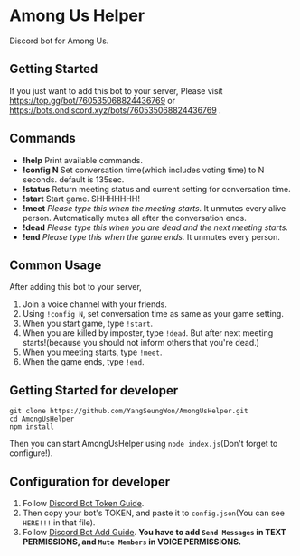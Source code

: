 # Among Us Helper
Discord bot for Among Us.

## Getting Started
If you just want to add this bot to your server,
Please visit https://top.gg/bot/760535068824436769 or https://bots.ondiscord.xyz/bots/760535068824436769 .

## Commands
* **!help**
Print available commands.
* **!config N**
Set conversation time(which includes voting time) to N seconds. default is 135sec.
* **!status**
Return meeting status and current setting for conversation time.
* **!start**
Start game. SHHHHHHH!
* **!meet**
*Please type this when the meeting starts.* It unmutes every alive person. Automatically mutes all after the conversation ends.
* **!dead**
*Please type this when you are dead and the next meeting starts.*
* **!end**
*Please type this when the game ends.* It unmutes every person.

## Common Usage
After adding this bot to your server,
1. Join a voice channel with your friends.
2. Using `!config N`, set conversation time as same as your game setting.
3. When you start game, type `!start`.
4. When you are killed by imposter, type `!dead`. But after next meeting starts!(because you should not inform others that you're dead.)
5. When you meeting starts, type `!meet`.
6. When the game ends, type `!end`.

## Getting Started for developer
```
git clone https://github.com/YangSeungWon/AmongUsHelper.git
cd AmongUsHelper
npm install
```
Then you can start AmongUsHelper using `node index.js`(Don't forget to configure!).

## Configuration for developer
1. Follow [Discord Bot Token Guide](https://discordjs.guide/preparations/setting-up-a-bot-application.html#creating-your-bot).
2. Then copy your bot's TOKEN, and paste it to `config.json`(You can see `HERE!!!` in that file).
3. Follow [Discord Bot Add Guide](https://discordjs.guide/preparations/adding-your-bot-to-servers.html#bot-invite-links).
    **You have to add `Send Messages` in TEXT PERMISSIONS, and `Mute Members` in VOICE PERMISSIONS.**

